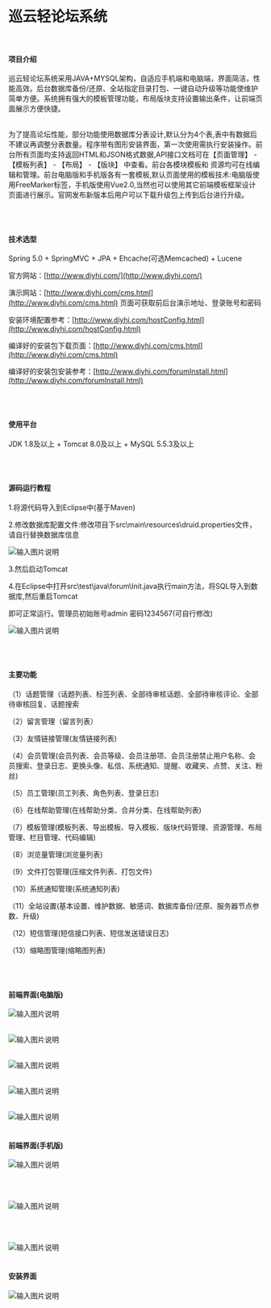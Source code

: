 # 巡云轻论坛系统

<br>

#### 项目介绍
巡云轻论坛系统采用JAVA+MYSQL架构，自适应手机端和电脑端，界面简洁，性能高效。后台数据库备份/还原、全站指定目录打包、一键自动升级等功能使维护简单方便。系统拥有强大的模板管理功能，布局版块支持设置输出条件，让前端页面展示方便快捷。

<br>
为了提高论坛性能，部分功能使用数据库分表设计,默认分为4个表,表中有数据后不建议再调整分表数量。程序带有图形安装界面，第一次使用需执行安装操作。前台所有页面均支持返回HTML和JSON格式数据,API接口文档可在【页面管理】 - 【模板列表】 - 【布局】 - 【版块】 中查看。前台各模块模板和
资源均可在线编辑和管理。前台电脑版和手机版各有一套模板,默认页面使用的模板技术:电脑版使用FreeMarker标签，手机版使用Vue2.0,当然也可以使用其它前端模板框架设计页面进行展示。官网发布新版本后用户可以下载升级包上传到后台进行升级。


  
  <br><br>



#### 技术选型
Spring 5.0 + SpringMVC + JPA + Ehcache(可选Memcached) + Lucene


官方网站：[http://www.diyhi.com/](http://www.diyhi.com/)



演示网站：[http://www.diyhi.com/cms.html](http://www.diyhi.com/cms.html) 页面可获取前后台演示地址、登录账号和密码



安装环境配置参考：[http://www.diyhi.com/hostConfig.html](http://www.diyhi.com/hostConfig.html)



编译好的安装包下载页面：[http://www.diyhi.com/cms.html](http://www.diyhi.com/cms.html)



编译好的安装包安装参考：[http://www.diyhi.com/forumInstall.html](http://www.diyhi.com/forumInstall.html)


<br><br>
#### 使用平台
JDK 1.8及以上 + Tomcat 8.0及以上 + MySQL 5.5.3及以上

<br><br>
#### 源码运行教程

1.将源代码导入到Eclipse中(基于Maven)


2.修改数据库配置文件:修改项目下src\main\resources\druid.properties文件，请自行替换数据库信息

![输入图片说明](https://gitee.com/uploads/images/2018/0702/155440_dce1a0f7_2024507.png "图1.png")

3.然后启动Tomcat

4.在Eclipse中打开src\test\java\forum\Init.java执行main方法，将SQL导入到数据库,然后重启Tomcat

即可正常运行。管理员初始账号admin 密码1234567(可自行修改)

![输入图片说明](https://gitee.com/uploads/images/2018/0702/155505_1d777ac2_2024507.png "图2.png")


<br><br>
#### 主要功能
（1）话题管理（话题列表、标签列表、全部待审核话题、全部待审核评论、全部待审核回复、话题搜索

（2）留言管理（留言列表）

（3）友情链接管理(友情链接列表)

（4）会员管理(会员列表、会员等级、会员注册项、会员注册禁止用户名称、会员搜索、登录日志、更换头像、私信、系统通知、提醒、收藏夹、点赞、关注、粉丝)

（5）员工管理(员工列表、角色列表、登录日志)

（6）在线帮助管理(在线帮助分类、合并分类、在线帮助列表)

（7）模板管理(模板列表、导出模板、导入模板、版块代码管理、资源管理、布局管理、栏目管理、代码编辑)

（8）浏览量管理(浏览量列表)

（9）文件打包管理(压缩文件列表、打包文件)

（10）系统通知管理(系统通知列表)

（11）全站设置(基本设置、维护数据、敏感词、数据库备份/还原、服务器节点参数、升级)

（12）短信管理(短信接口列表、短信发送错误日志)

（13）缩略图管理(缩略图列表)



<br><br>
#### 前端界面(电脑版)
![输入图片说明](https://images.gitee.com/uploads/images/2019/0805/083817_7df1e5a9_2024507.jpeg "1.jpg")
<br><br>


![输入图片说明](https://images.gitee.com/uploads/images/2019/0805/083831_fa9fb410_2024507.jpeg "2.jpg")
<br><br>

![输入图片说明](https://images.gitee.com/uploads/images/2019/0805/083844_9f0c732e_2024507.jpeg "3.jpg")
<br><br>

![输入图片说明](https://images.gitee.com/uploads/images/2019/0805/083856_9f5cf073_2024507.jpeg "4.jpg")
<br><br>

![输入图片说明](https://images.gitee.com/uploads/images/2019/0805/083910_08521ce2_2024507.jpeg "5.jpg")
<br><br>


#### 前端界面(手机版)
![输入图片说明](https://images.gitee.com/uploads/images/2019/0805/083925_b86eab7c_2024507.jpeg "m1.jpg")

<br><br>

![输入图片说明](https://images.gitee.com/uploads/images/2019/0805/083943_a18433cd_2024507.jpeg "m2.jpg")

<br><br>


![输入图片说明](https://images.gitee.com/uploads/images/2019/0805/083957_9936b613_2024507.jpeg "m3.jpg")
<br><br>
#### 安装界面
![输入图片说明](https://gitee.com/uploads/images/2018/0702/161458_bb1f7454_2024507.png "600.png")
